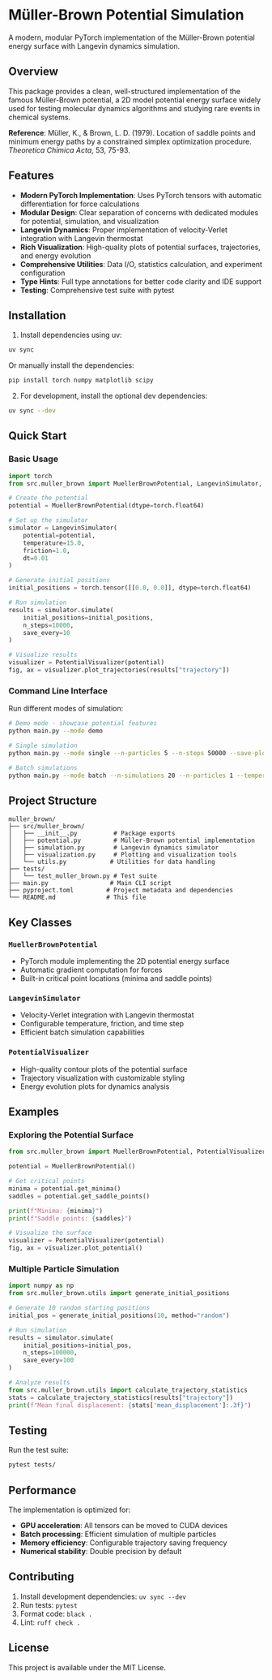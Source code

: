 # Müller-Brown Potential Simulation

A modern, modular PyTorch implementation of the Müller-Brown potential energy surface with Langevin dynamics simulation.

## Overview

This package provides a clean, well-structured implementation of the famous Müller-Brown potential, a 2D model potential energy surface widely used for testing molecular dynamics algorithms and studying rare events in chemical systems.

**Reference**: Müller, K., & Brown, L. D. (1979). Location of saddle points and minimum energy paths by a constrained simplex optimization procedure. *Theoretica Chimica Acta*, 53, 75-93.

## Features

- **Modern PyTorch Implementation**: Uses PyTorch tensors with automatic differentiation for force calculations
- **Modular Design**: Clear separation of concerns with dedicated modules for potential, simulation, and visualization
- **Langevin Dynamics**: Proper implementation of velocity-Verlet integration with Langevin thermostat
- **Rich Visualization**: High-quality plots of potential surfaces, trajectories, and energy evolution
- **Comprehensive Utilities**: Data I/O, statistics calculation, and experiment configuration
- **Type Hints**: Full type annotations for better code clarity and IDE support
- **Testing**: Comprehensive test suite with pytest

## Installation

1. Install dependencies using uv:
```bash
uv sync
```

Or manually install the dependencies:
```bash
pip install torch numpy matplotlib scipy
```

2. For development, install the optional dev dependencies:
```bash
uv sync --dev
```

## Quick Start

### Basic Usage

```python
import torch
from src.muller_brown import MuellerBrownPotential, LangevinSimulator, PotentialVisualizer

# Create the potential
potential = MuellerBrownPotential(dtype=torch.float64)

# Set up the simulator
simulator = LangevinSimulator(
    potential=potential,
    temperature=15.0,
    friction=1.0,
    dt=0.01
)

# Generate initial positions
initial_positions = torch.tensor([[0.0, 0.0]], dtype=torch.float64)

# Run simulation
results = simulator.simulate(
    initial_positions=initial_positions,
    n_steps=10000,
    save_every=10
)

# Visualize results
visualizer = PotentialVisualizer(potential)
fig, ax = visualizer.plot_trajectories(results["trajectory"])
```

### Command Line Interface

Run different modes of simulation:

```bash
# Demo mode - showcase potential features
python main.py --mode demo

# Single simulation
python main.py --mode single --n-particles 5 --n-steps 50000 --save-plots

# Batch simulations
python main.py --mode batch --n-simulations 20 --n-particles 1 --temperature 10.0
```

## Project Structure

```
muller_brown/
├── src/muller_brown/
│   ├── __init__.py          # Package exports
│   ├── potential.py         # Müller-Brown potential implementation
│   ├── simulation.py        # Langevin dynamics simulator  
│   ├── visualization.py     # Plotting and visualization tools
│   └── utils.py            # Utilities for data handling
├── tests/
│   └── test_muller_brown.py # Test suite
├── main.py                 # Main CLI script
├── pyproject.toml         # Project metadata and dependencies
└── README.md              # This file
```

## Key Classes

### `MuellerBrownPotential`
- PyTorch module implementing the 2D potential energy surface
- Automatic gradient computation for forces
- Built-in critical point locations (minima and saddle points)

### `LangevinSimulator`  
- Velocity-Verlet integration with Langevin thermostat
- Configurable temperature, friction, and time step
- Efficient batch simulation capabilities

### `PotentialVisualizer`
- High-quality contour plots of the potential surface
- Trajectory visualization with customizable styling
- Energy evolution plots for dynamics analysis

## Examples

### Exploring the Potential Surface

```python
from src.muller_brown import MuellerBrownPotential, PotentialVisualizer

potential = MuellerBrownPotential()

# Get critical points
minima = potential.get_minima()
saddles = potential.get_saddle_points()

print(f"Minima: {minima}")
print(f"Saddle points: {saddles}")

# Visualize the surface
visualizer = PotentialVisualizer(potential)
fig, ax = visualizer.plot_potential()
```

### Multiple Particle Simulation

```python
import numpy as np
from src.muller_brown.utils import generate_initial_positions

# Generate 10 random starting positions
initial_pos = generate_initial_positions(10, method="random")

# Run simulation
results = simulator.simulate(
    initial_positions=initial_pos,
    n_steps=100000,
    save_every=100
)

# Analyze results
from src.muller_brown.utils import calculate_trajectory_statistics
stats = calculate_trajectory_statistics(results["trajectory"])
print(f"Mean final displacement: {stats['mean_displacement']:.3f}")
```

## Testing

Run the test suite:

```bash
pytest tests/
```

## Performance

The implementation is optimized for:
- **GPU acceleration**: All tensors can be moved to CUDA devices
- **Batch processing**: Efficient simulation of multiple particles
- **Memory efficiency**: Configurable trajectory saving frequency
- **Numerical stability**: Double precision by default

## Contributing

1. Install development dependencies: `uv sync --dev`
2. Run tests: `pytest`
3. Format code: `black .`
4. Lint: `ruff check .`

## License

This project is available under the MIT License.
